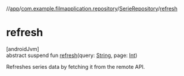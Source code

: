 //[app](../../../index.md)/[com.example.filmapplication.repository](../index.md)/[SerieRepository](index.md)/[refresh](refresh.md)

# refresh

[androidJvm]\
abstract suspend fun [refresh](refresh.md)(query: [String](https://kotlinlang.org/api/latest/jvm/stdlib/kotlin/-string/index.html), page: [Int](https://kotlinlang.org/api/latest/jvm/stdlib/kotlin/-int/index.html))

Refreshes series data by fetching it from the remote API.
